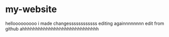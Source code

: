 # my-website
hellooooooooo
i made changessssssssssss
editing againnnnnnnn
edit from github
ahhhhhhhhhhhhhhhhhhhhhhhhhhhhh
